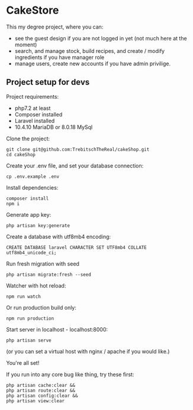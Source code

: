 # CakeStore

This my degree project, where you can: 
- see the guest design if you are not logged in yet (not much here at the moment)
- search, and manage stock, build recipes, and create / modify ingredients if you have manager role
- manage users, create new accounts if you have admin privilige.

## Project setup for devs

Project requirements:

- php7.2 at least
- Composer installed
- Laravel installed
- 10.4.10 MariaDB or 8.0.18 MySql

Clone the project:
```
git clone git@github.com:TrebitschTheReal/cakeShop.git
cd cakeShop
```
Create your .env file, and set your database connection:

```
cp .env.example .env
```

Install dependencies:
```
composer install
npm i
```
Generate app key:
```
php artisan key:generate
````
Create a database with utf8mb4 encoding:
```
CREATE DATABASE laravel CHARACTER SET UTF8mb4 COLLATE utf8mb4_unicode_ci;
```
Run fresh migration with seed

```
php artisan migrate:fresh --seed
```

Watcher with hot reload:
```
npm run watch
```
Or run production build only:
```
npm run production
```

Start server in localhost - localhost:8000:
```
php artisan serve
```

(or you can set a virtual host with nginx / apache if you would like.)

You're all set!

If you run into any core bug like thing, try these first:

```
php artisan cache:clear &&
php artisan route:clear &&
php artisan config:clear &&
php artisan view:clear 
```
